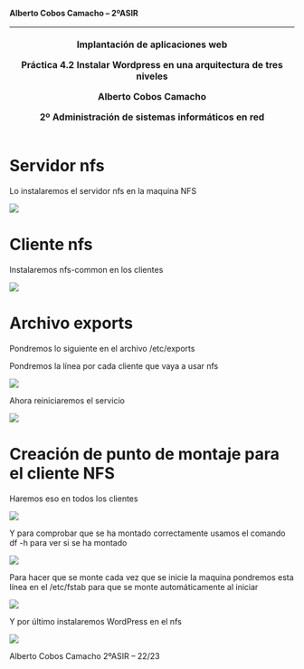 ﻿**Alberto Cobos Camacho – 2ºASIR** 

|<p>Implantación de aplicaciones web</p><p></p><p>Práctica 4.2 Instalar Wordpress en una arquitectura de tres niveles</p><p></p><p>Alberto Cobos Camacho</p><p>2º Administración de sistemas informáticos en red</p>|
| :-: |





# **Servidor nfs**
Lo instalaremos el servidor nfs en la maquina NFS

![](Aspose.Words.293fc4ea-2ebf-44c2-9239-1d461be368ac.002.png)
# **Cliente nfs**
Instalaremos nfs-common en los clientes

![](Aspose.Words.293fc4ea-2ebf-44c2-9239-1d461be368ac.003.png)

# **Archivo exports**

Pondremos lo siguiente en el archivo /etc/exports

Pondremos la línea por cada cliente que vaya a usar nfs

![](Aspose.Words.293fc4ea-2ebf-44c2-9239-1d461be368ac.004.png)

Ahora reiniciaremos el servicio

![](Aspose.Words.293fc4ea-2ebf-44c2-9239-1d461be368ac.005.png)
# **Creación de punto de montaje para el cliente NFS**
Haremos eso en todos los clientes

![](Aspose.Words.293fc4ea-2ebf-44c2-9239-1d461be368ac.006.png)

Y para comprobar que se ha montado correctamente usamos el comando df -h para ver si se ha montado

![](Aspose.Words.293fc4ea-2ebf-44c2-9239-1d461be368ac.008.png)

Para hacer que se monte cada vez que se inicie la maquina pondremos esta línea en el /etc/fstab para que se monte automáticamente al iniciar

![](Aspose.Words.293fc4ea-2ebf-44c2-9239-1d461be368ac.010.png)

Y por último instalaremos WordPress en el nfs

![](Aspose.Words.293fc4ea-2ebf-44c2-9239-1d461be368ac.011.png)

Alberto Cobos Camacho		       2ºASIR – 22/23
